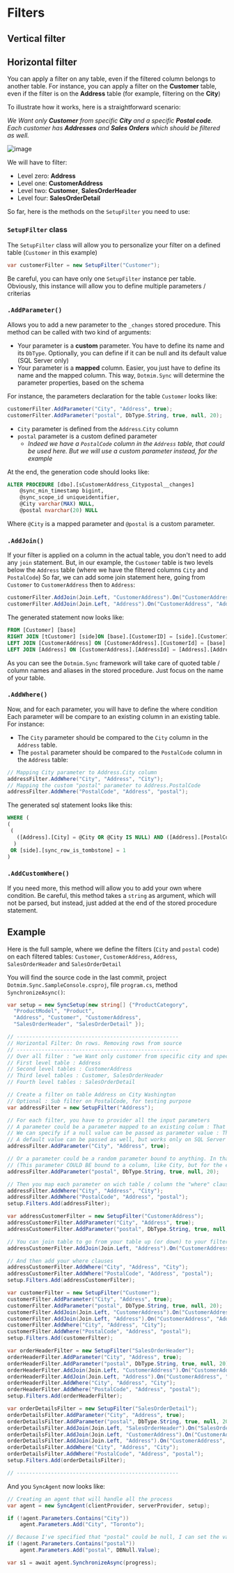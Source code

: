 # Filters

## Vertical filter


## Horizontal filter

You can apply a filter on any table, even if the filtered column belongs to another table.
For instance, you can apply a filter on the **Customer** table, even if the filter is on the **Address** table (for example, filtering on the **City**)

To illustrate how it works, here is a straightforward scenario:

*We Want only **Customer** from specific **City** and a specific **Postal code**.*
*Each customer has **Addresses** and **Sales Orders** which should be filtered as well.*

![image](https://user-images.githubusercontent.com/4592555/73394907-c98f3500-42de-11ea-85ae-3b242585b88e.png)

We will have to filter:
- Level zero: **Address**
- Level one: **CustomerAddress**
- Level two: **Customer**, **SalesOrderHeader**
- Level four: **SalesOrderDetail**

So far, here is the methods on the `SetupFilter` you need to use:

### `SetupFilter` class
The `SetupFilter` class will allow you to personalize your filter on a defined table (`Customer` in this example)
``` cs
var customerFilter = new SetupFilter("Customer");
```
Be careful, you can have only one `SetupFilter` instance per table. 
Obviously, this instance will allow you to define multiple parameters / criterias 

### `.AddParameter()`
Allows you to add a new parameter to the `_changes` stored procedure.
This method can be called with two kind of arguments:
- Your parameter is a **custom** parameter. You have to define its name and its `DbType`. Optionally, you can define if it can be null and its default value (SQL Server only)
- Your parameter is a **mapped**  column. Easier, you just have to define its name and the mapped column. This way, `Dotmim.Sync` will determine the parameter properties, based on the schema

For instance, the parameters declaration for the table `Customer` looks like:
``` cs
customerFilter.AddParameter("City", "Address", true);
customerFilter.AddParameter("postal", DbType.String, true, null, 20);

```
- `City` parameter is defined from the `Address`.`City` column
- `postal` parameter is a custom defined parameter 
   - *Indeed we have a `PostalCode` column in the `Address` table, that could be used here. But we will use a custom parameter instead, for the example*

At the end, the generation code should looks like:

``` sql
ALTER PROCEDURE [dbo].[sCustomerAddress_Citypostal__changes]
	@sync_min_timestamp bigint,
	@sync_scope_id uniqueidentifier,
	@City varchar(MAX) NULL,
	@postal nvarchar(20) NULL
```
Where `@City` is a mapped parameter and `@postal` is a custom parameter.

### `.AddJoin()`

If your filter is applied on a column in the actual table, you don't need to add any `join` statement.
But, in our example, the `Customer` table is two levels below the `Address` table (where we have the filtered columns `City` and `PostalCode`)
So far, we can add some join statement here, going from `Customer` to `CustomerAddress` then to `Address`:
``` cs
customerFilter.AddJoin(Join.Left, "CustomerAddress").On("CustomerAddress", "CustomerId", "Customer", "CustomerId");
customerFilter.AddJoin(Join.Left, "Address").On("CustomerAddress", "AddressId", "Address", "AddressId");
```
The generated statement now looks like:
``` sql
FROM [Customer] [base]
RIGHT JOIN [tCustomer] [side]ON [base].[CustomerID] = [side].[CustomerID]
LEFT JOIN [CustomerAddress] ON [CustomerAddress].[CustomerId] = [base].[CustomerId]
LEFT JOIN [Address] ON [CustomerAddress].[AddressId] = [Address].[AddressId]
```
As you can see the `Dotmim.Sync` framework will take care of quoted table / column names and aliases in the stored procedure.
Just focus on the name of your table.


### `.AddWhere()`

Now, and for each parameter, you will have to define the where condition
Each parameter will be compare to an existing column in an existing table.
For instance: 
- The `City` parameter should be compared to the `City` column in the `Address` table.
- The `postal` parameter should be compared to the `PostalCode` column in the `Address` table:

```cs
// Mapping City parameter to Address.City column
addressFilter.AddWhere("City", "Address", "City");
// Mapping the custom "postal" parameter to Address.PostalCode
addressFilter.AddWhere("PostalCode", "Address", "postal");

```
The generated sql statement looks like this:
``` sql
WHERE (
(
 (
   ([Address].[City] = @City OR @City IS NULL) AND ([Address].[PostalCode] = @postal OR @postal IS NULL)
  )
 OR [side].[sync_row_is_tombstone] = 1
)
```
### `.AddCustomWhere()`
If you need more, this method will allow you to add your own where condition.
Be careful, this method takes a `string` as argument, which will not be parsed, but instead, just added at the end of the stored procedure statement.

## Example

Here is the full sample, where we define the filters (`City` and `postal` code) on each filtered tables: `Customer`, `CustomerAddress`, `Address`, `SalesOrderHeader` and `SalesOrderDetail`

You will find the source code in the last commit, project `Dotmim.Sync.SampleConsole.csproj`, file `program.cs`, method `SynchronizeAsync()`:

``` cs
var setup = new SyncSetup(new string[] {"ProductCategory",
  "ProductModel", "Product",
  "Address", "Customer", "CustomerAddress",
  "SalesOrderHeader", "SalesOrderDetail" });

// ----------------------------------------------------
// Horizontal Filter: On rows. Removing rows from source
// ----------------------------------------------------
// Over all filter : "we Want only customer from specific city and specific postal code"
// First level table : Address
// Second level tables : CustomerAddress
// Third level tables : Customer, SalesOrderHeader
// Fourth level tables : SalesOrderDetail

// Create a filter on table Address on City Washington
// Optional : Sub filter on PostalCode, for testing purpose
var addressFilter = new SetupFilter("Address");

// For each filter, you have to provider all the input parameters
// A parameter could be a parameter mapped to an existing colum : That way you don't have to specify any type, length and so on ...
// We can specify if a null value can be passed as parameter value : That way ALL addresses will be fetched
// A default value can be passed as well, but works only on SQL Server (MySql is a damn shity thing)
addressFilter.AddParameter("City", "Address", true);

// Or a parameter could be a random parameter bound to anything. In that case, you have to specify everything
// (This parameter COULD BE bound to a column, like City, but for the example, we go for a custom parameter)
addressFilter.AddParameter("postal", DbType.String, true, null, 20);

// Then you map each parameter on wich table / column the "where" clause should be applied
addressFilter.AddWhere("City", "Address", "City");
addressFilter.AddWhere("PostalCode", "Address", "postal");
setup.Filters.Add(addressFilter);

var addressCustomerFilter = new SetupFilter("CustomerAddress");
addressCustomerFilter.AddParameter("City", "Address", true);
addressCustomerFilter.AddParameter("postal", DbType.String, true, null, 20);

// You can join table to go from your table up (or down) to your filter table
addressCustomerFilter.AddJoin(Join.Left, "Address").On("CustomerAddress", "AddressId", "Address", "AddressId");

// And then add your where clauses
addressCustomerFilter.AddWhere("City", "Address", "City");
addressCustomerFilter.AddWhere("PostalCode", "Address", "postal");
setup.Filters.Add(addressCustomerFilter);

var customerFilter = new SetupFilter("Customer");
customerFilter.AddParameter("City", "Address", true);
customerFilter.AddParameter("postal", DbType.String, true, null, 20);
customerFilter.AddJoin(Join.Left, "CustomerAddress").On("CustomerAddress", "CustomerId", "Customer", "CustomerId");
customerFilter.AddJoin(Join.Left, "Address").On("CustomerAddress", "AddressId", "Address", "AddressId");
customerFilter.AddWhere("City", "Address", "City");
customerFilter.AddWhere("PostalCode", "Address", "postal");
setup.Filters.Add(customerFilter);

var orderHeaderFilter = new SetupFilter("SalesOrderHeader");
orderHeaderFilter.AddParameter("City", "Address", true);
orderHeaderFilter.AddParameter("postal", DbType.String, true, null, 20);
orderHeaderFilter.AddJoin(Join.Left, "CustomerAddress").On("CustomerAddress", "CustomerId", "SalesOrderHeader", "CustomerId");
orderHeaderFilter.AddJoin(Join.Left, "Address").On("CustomerAddress", "AddressId", "Address", "AddressId");
orderHeaderFilter.AddWhere("City", "Address", "City");
orderHeaderFilter.AddWhere("PostalCode", "Address", "postal");
setup.Filters.Add(orderHeaderFilter);

var orderDetailsFilter = new SetupFilter("SalesOrderDetail");
orderDetailsFilter.AddParameter("City", "Address", true);
orderDetailsFilter.AddParameter("postal", DbType.String, true, null, 20);
orderDetailsFilter.AddJoin(Join.Left, "SalesOrderHeader").On("SalesOrderHeader", "SalesOrderID", "SalesOrderHeader", "SalesOrderID");
orderDetailsFilter.AddJoin(Join.Left, "CustomerAddress").On("CustomerAddress", "CustomerId", "SalesOrderHeader", "CustomerId");
orderDetailsFilter.AddJoin(Join.Left, "Address").On("CustomerAddress", "AddressId", "Address", "AddressId");
orderDetailsFilter.AddWhere("City", "Address", "City");
orderDetailsFilter.AddWhere("PostalCode", "Address", "postal");
setup.Filters.Add(orderDetailsFilter);

// ----------------------------------------------------
```
And you `SyncAgent` now looks like:

``` cs
// Creating an agent that will handle all the process
var agent = new SyncAgent(clientProvider, serverProvider, setup);

if (!agent.Parameters.Contains("City"))
    agent.Parameters.Add("City", "Toronto");

// Because I've specified that "postal" could be null, I can set the value to DBNull.Value (and the get all postal code in Toronto city)
if (!agent.Parameters.Contains("postal"))
    agent.Parameters.Add("postal", DBNull.Value);

var s1 = await agent.SynchronizeAsync(progress);

```

